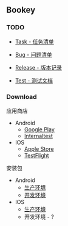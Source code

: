 ## Bookey

### TODO

- [Task - 任务清单](https://github.com/bookey-dev/bookey.docs/projects/2)
- [Bug - 问题清单](https://github.com/bookey-dev/bookey.bug/issues)

- [Release - 版本记录](https://github.com/bookey-dev/bookey.docs/issues/5)
- [Test - 测试文档](https://github.com/bookey-dev/bookey.docs/issues/3)

### Download

应用商店

- Android
   - [Google Play](https://play.google.com/store/apps/details?id=app.bookey)
   - [Internaltest](https://play.google.com/apps/internaltest/4700196513230198982)
- IOS
   - [Apple Store](https://apps.apple.com/cn/app/id1490069864)
   - [TestFlight](https://apps.apple.com/cn/app/testflight/id899247664)

安装包

- Android
   - [生产环境](https://wxit.oss-cn-shanghai.aliyuncs.com/apk/bookey/bookey-prod-release.apk)
   - [开发环境](https://wxit.oss-cn-shanghai.aliyuncs.com/apk/bookey/bookey-dev-release.apk)
- IOS
   - [生产环境](https://www.pgyer.com/hwqs)
   - 开发环境 - ?


